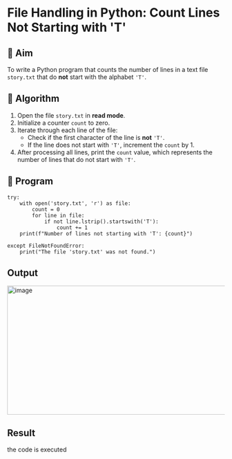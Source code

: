 # File Handling in Python: Count Lines Not Starting with 'T'

## 🎯 Aim
To write a Python program that counts the number of lines in a text file `story.txt` that do **not** start with the alphabet `'T'`.

## 🧠 Algorithm
1. Open the file `story.txt` in **read mode**.
2. Initialize a counter `count` to zero.
3. Iterate through each line of the file:
   - Check if the first character of the line is **not** `'T'`.
   - If the line does not start with `'T'`, increment the `count` by 1.
4. After processing all lines, print the `count` value, which represents the number of lines that do not start with `'T'`.

## 🧾 Program
```
try:
    with open('story.txt', 'r') as file:
        count = 0  
        for line in file:
            if not line.lstrip().startswith('T'):
                count += 1
    print(f"Number of lines not starting with 'T': {count}")

except FileNotFoundError:
    print("The file 'story.txt' was not found.")
```
## Output
<img width="1258" height="298" alt="image" src="https://github.com/user-attachments/assets/9d79c59f-b14f-4112-9d15-be66476b7284" />

## Result
the code is executed
